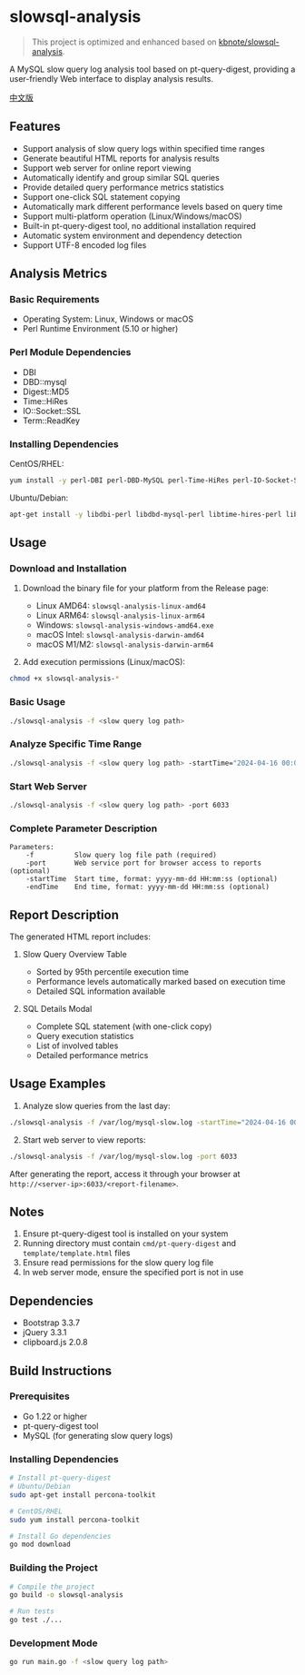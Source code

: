 # slowsql-analysis

> This project is optimized and enhanced based on [kbnote/slowsql-analysis](https://github.com/kbnote/slowsql-analysis).

A MySQL slow query log analysis tool based on pt-query-digest, providing a user-friendly Web interface to display analysis results.

[中文版](README.md)

## Features

- Support analysis of slow query logs within specified time ranges
- Generate beautiful HTML reports for analysis results
- Support web server for online report viewing
- Automatically identify and group similar SQL queries
- Provide detailed query performance metrics statistics
- Support one-click SQL statement copying
- Automatically mark different performance levels based on query time
- Support multi-platform operation (Linux/Windows/macOS)
- Built-in pt-query-digest tool, no additional installation required
- Automatic system environment and dependency detection
- Support UTF-8 encoded log files

## Analysis Metrics

### Basic Requirements
- Operating System: Linux, Windows or macOS
- Perl Runtime Environment (5.10 or higher)

### Perl Module Dependencies
- DBI
- DBD::mysql
- Digest::MD5
- Time::HiRes
- IO::Socket::SSL
- Term::ReadKey

### Installing Dependencies

CentOS/RHEL:
```bash
yum install -y perl-DBI perl-DBD-MySQL perl-Time-HiRes perl-IO-Socket-SSL perl-Digest-MD5 perl-TermReadKey
```

Ubuntu/Debian:
```bash
apt-get install -y libdbi-perl libdbd-mysql-perl libtime-hires-perl libio-socket-ssl-perl libdigest-md5-perl libterm-readkey-perl
```

## Usage

### Download and Installation

1. Download the binary file for your platform from the Release page:
   - Linux AMD64: `slowsql-analysis-linux-amd64`
   - Linux ARM64: `slowsql-analysis-linux-arm64`
   - Windows: `slowsql-analysis-windows-amd64.exe`
   - macOS Intel: `slowsql-analysis-darwin-amd64`
   - macOS M1/M2: `slowsql-analysis-darwin-arm64`

2. Add execution permissions (Linux/macOS):
```bash
chmod +x slowsql-analysis-*
```

### Basic Usage

```bash
./slowsql-analysis -f <slow query log path>
```

### Analyze Specific Time Range

```bash
./slowsql-analysis -f <slow query log path> -startTime="2024-04-16 00:00:00" -endTime="2024-04-16 23:59:59"
```

### Start Web Server

```bash
./slowsql-analysis -f <slow query log path> -port 6033
```

### Complete Parameter Description

```
Parameters:
    -f          Slow query log file path (required)
    -port       Web service port for browser access to reports (optional)
    -startTime  Start time, format: yyyy-mm-dd HH:mm:ss (optional)
    -endTime    End time, format: yyyy-mm-dd HH:mm:ss (optional)
```

## Report Description

The generated HTML report includes:

1. Slow Query Overview Table
   - Sorted by 95th percentile execution time
   - Performance levels automatically marked based on execution time
   - Detailed SQL information available

2. SQL Details Modal
   - Complete SQL statement (with one-click copy)
   - Query execution statistics
   - List of involved tables
   - Detailed performance metrics

## Usage Examples

1. Analyze slow queries from the last day:
```bash
./slowsql-analysis -f /var/log/mysql-slow.log -startTime="2024-04-16 00:00:00" -endTime="2024-04-16 23:59:59"
```

2. Start web server to view reports:
```bash
./slowsql-analysis -f /var/log/mysql-slow.log -port 6033
```

After generating the report, access it through your browser at `http://<server-ip>:6033/<report-filename>`.

## Notes

1. Ensure pt-query-digest tool is installed on your system
2. Running directory must contain `cmd/pt-query-digest` and `template/template.html` files
3. Ensure read permissions for the slow query log file
4. In web server mode, ensure the specified port is not in use

## Dependencies

- Bootstrap 3.3.7
- jQuery 3.3.1
- clipboard.js 2.0.8

## Build Instructions

### Prerequisites

- Go 1.22 or higher
- pt-query-digest tool
- MySQL (for generating slow query logs)

### Installing Dependencies

```bash
# Install pt-query-digest
# Ubuntu/Debian
sudo apt-get install percona-toolkit

# CentOS/RHEL
sudo yum install percona-toolkit

# Install Go dependencies
go mod download
```

### Building the Project

```bash
# Compile the project
go build -o slowsql-analysis

# Run tests
go test ./...
```

### Development Mode

```bash
go run main.go -f <slow query log path>
``` 